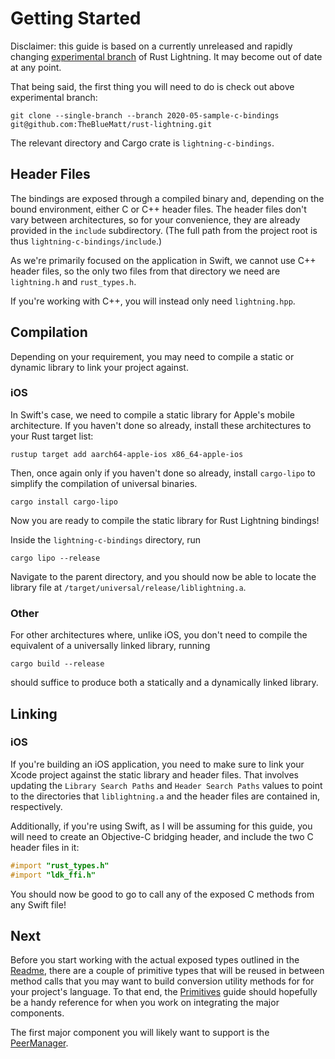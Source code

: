 # Getting Started

Disclaimer: this guide is based on a currently unreleased and rapidly changing [experimental
branch](https://github.com/TheBlueMatt/rust-lightning/tree/2020-05-sample-c-bindings) of 
Rust Lightning. It may become out of date at any point.

That being said, the first thing you will need to do is check out above experimental branch:

```shell script
git clone --single-branch --branch 2020-05-sample-c-bindings git@github.com:TheBlueMatt/rust-lightning.git
```

The relevant directory and Cargo crate is `lightning-c-bindings`.

## Header Files

The bindings are exposed through a compiled binary and, depending on the bound environment,
either C or C++ header files. The header files don't vary between architectures, so for your
convenience, they are already provided in the `include` subdirectory. (The full path from 
the project root is thus `lightning-c-bindings/include`.)

As we're primarily focused on the application in Swift, we cannot use C++ header files, so the
only two files from that directory we need are `lightning.h` and `rust_types.h`.

If you're working with C++, you will instead only need `lightning.hpp`.

## Compilation

Depending on your requirement, you may need to compile a static or dynamic library to link your
project against.

### iOS

In Swift's case, we need to compile a static library for Apple's mobile architecture. 
If you haven't done so already, install these architectures to your Rust target list:

```shell script
rustup target add aarch64-apple-ios x86_64-apple-ios
```

Then, once again only if you haven't done so already, install `cargo-lipo` to simplify the 
compilation of universal binaries.

```shell script
cargo install cargo-lipo
```

Now you are ready to compile the static library for Rust Lightning bindings!

Inside the `lightning-c-bindings` directory, run

```shell script
cargo lipo --release
```

Navigate to the parent directory, and you should now be able to locate the library file at `/target/universal/release/liblightning.a`.

### Other

For other architectures where, unlike iOS, you don't need to compile the equivalent of a universally
linked library, running

```shell script
cargo build --release
```

should suffice to produce both a statically and a dynamically linked library.

## Linking

### iOS

If you're building an iOS application, you need to make sure to link your Xcode project against
the static library and header files. That involves updating the `Library Search Paths` and
`Header Search Paths` values to point to the directories that `liblightning.a` and the header files
are contained in, respectively.

Additionally, if you're using Swift, as I will be assuming for this guide, you will need to create
an Objective-C bridging header, and include the two C header files in it:

```objectivec
#import "rust_types.h"
#import "ldk_ffi.h"
```

You should now be good to go to call any of the exposed C methods from any Swift file!

## Next

Before you start working with the actual exposed types outlined in the [Readme](README.md), 
there are a couple of primitive types that will be reused in between method calls that you
may want to build conversion utility methods for for your project's language. To that end,
the [Primitives](Primitives.md) guide should hopefully be a handy reference for when you work
on integrating the major components.

The first major component you will likely want to support is the [PeerManager](PeerManager.md).  